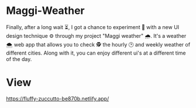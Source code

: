# Maggi-Weather
Finally, after a long wait ⏳, I got a chance to experiment 🧪 with a new UI design technique ⚙️ through my project "Maggi weather" 🌧️. It's a weather 🌨️ web app that allows you to check 🕵️ the hourly 🕑 and weekly weather of different cities. Along with it, you can enjoy different ui's at a different time of the day.


# View
https://fluffy-zuccutto-be870b.netlify.app/
